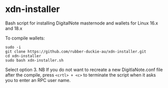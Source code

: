 # xdn-installer
Bash script for installing DigitalNote masternode and wallets for Linux 16.x and 18.x

To compile wallets:
```
sudo -i
git clone https://github.com/rubber-duckie-au/xdn-installer.git
cd xdn-installer
sudo bash xdn-installer.sh
```
Select option 3.
NB If you do not want to recreate a new DigitlaNote.conf file after the compile, press ```<crtl> + <c>``` to terminate the script when it asks you to enter an RPC user name.

